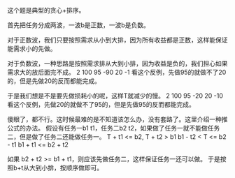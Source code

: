 这个题是典型的贪心+排序。

首先把任务分成两波，一波b是正数，一波b是负数。

对于正数波，我们只要按照需求从小到大排，因为所有收益都是正数，这样能保证能需求小的先做。

对于负数波，一种思路是按照需求排从大到小排，因为收益是负的，我们担心如果需求大的放后面完不成。
2 100
95 -90
20 -1
看这个反例，先做95的就做不了20的，但是先做20的反而都能完成。

于是我们想是不是要先做损耗小的呢，这样T就减少的慢。
2 100
95 -20
20 -10
看这个反例，先做20的就做不了95的，但是先做95的反而都能完成。

傻眼了，都不行。这时候最难的是不知道该怎么办，没有套路了。这里介绍一种推公式的办法。
假设有任务一b1 t1，任务二b2 t2，如果做了任务一就不能做任务二，但是做了任务二还能做任务一。
T + t1 <= b2, T + t2 > b1
b1 - t2 < T <= b2 - t1
b1 + t1 <= b2 + t2

如果 b2 + t2 >= b1 + t1，则应该先做任务二，这样保证任务一还可以做。
于是按照b+t从大到小排，按顺序做即可。